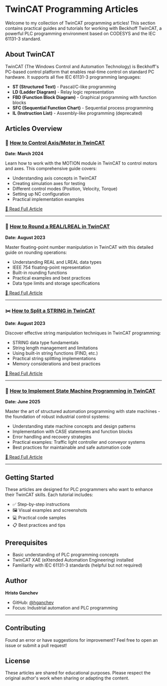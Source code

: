 # TwinCAT Programming Articles

Welcome to my collection of TwinCAT programming articles! This section contains practical guides and tutorials for working with Beckhoff TwinCAT, a powerful PLC programming environment based on CODESYS and the IEC 61131-3 standard.

## About TwinCAT

TwinCAT (The Windows Control and Automation Technology) is Beckhoff's PC-based control platform that enables real-time control on standard PC hardware. It supports all five IEC 61131-3 programming languages:

- **ST (Structured Text)** - Pascal/C-like programming
- **LD (Ladder Diagram)** - Relay logic representation  
- **FBD (Function Block Diagram)** - Graphical programming with function blocks
- **SFC (Sequential Function Chart)** - Sequential process programming
- **IL (Instruction List)** - Assembly-like programming (deprecated)

## Articles Overview

### 📐 [How to Control Axis/Motor in TwinCAT](./how-to-control-axis-in-TwinCAT/)
**Date: March 2024**

Learn how to work with the MOTION module in TwinCAT to control motors and axes. This comprehensive guide covers:
- Understanding axis concepts in TwinCAT
- Creating simulation axes for testing
- Different control modes (Position, Velocity, Torque)
- Setting up NC configuration
- Practical implementation examples

[📖 Read Full Article](./how-to-control-axis-in-TwinCAT/ReadMe.md)

---

### 🔢 [How to Round a REAL/LREAL in TwinCAT](./how-to-round-a-REAL-in-TwinCAT/)
**Date: August 2023**

Master floating-point number manipulation in TwinCAT with this detailed guide on rounding operations:
- Understanding REAL and LREAL data types
- IEEE 754 floating-point representation
- Built-in rounding functions
- Practical examples and best practices
- Data type limits and storage specifications

[📖 Read Full Article](./how-to-round-a-REAL-in-TwinCAT/ReadMe.md)

---

### ✂️ [How to Split a STRING in TwinCAT](./how-to-split-a-STRING-in-TwinCAT/)
**Date: August 2023**

Discover effective string manipulation techniques in TwinCAT programming:
- STRING data type fundamentals
- String length management and limitations
- Using built-in string functions (FIND, etc.)
- Practical string splitting implementations
- Memory considerations and best practices

[📖 Read Full Article](./how-to-split-a-STRING-in-TwinCAT/ReadMe.md)

---

### 🔧 [How to Implement State Machine Programming in TwinCAT](./how-to-state-machine-in-TwinCAT/)
**Date: June 2025**

Master the art of structured automation programming with state machines - the foundation of robust industrial control systems:
- Understanding state machine concepts and design patterns
- Implementation with CASE statements and function blocks
- Error handling and recovery strategies
- Practical examples: Traffic light controller and conveyor systems
- Best practices for maintainable and safe automation code

[📖 Read Full Article](./how-to-state-machine-in-TwinCAT/ReadMe.md)

---

## Getting Started

These articles are designed for PLC programmers who want to enhance their TwinCAT skills. Each tutorial includes:

- ✅ Step-by-step instructions
- 🖼️ Visual examples and screenshots  
- 💻 Practical code samples
- 📋 Best practices and tips

## Prerequisites

- Basic understanding of PLC programming concepts
- TwinCAT XAE (eXtended Automation Engineering) installed
- Familiarity with IEC 61131-3 standards (helpful but not required)

## Author

**Hristo Ganchev**
- GitHub: [@hganchev](https://github.com/hganchev)
- Focus: Industrial automation and PLC programming

---

## Contributing

Found an error or have suggestions for improvement? Feel free to open an issue or submit a pull request!

## License

These articles are shared for educational purposes. Please respect the original author's work when sharing or adapting the content.